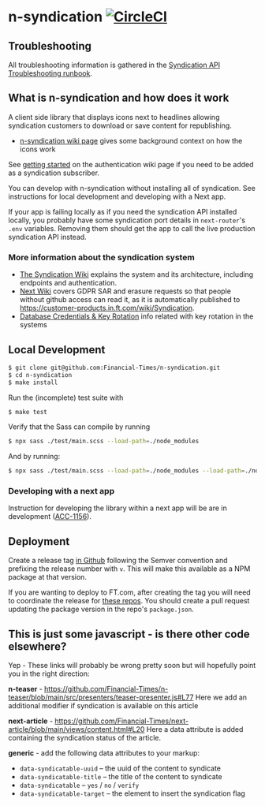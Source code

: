 # n-syndication [![CircleCI](https://circleci.com/gh/Financial-Times/n-syndication.svg?style=svg)](https://circleci.com/gh/Financial-Times/n-syndication)


## Troubleshooting
All troubleshooting information is gathered in the [Syndication API Troubleshooting runbook](https://runbooks.ftops.tech/next-syndication-api).

## What is n-syndication and how does it work

A client side library that displays icons next to headlines allowing syndication customers to download or save content for republishing.

* [n-syndication wiki page](https://github.com/Financial-Times/next-syndication-api/wiki/n-syndication-icons-display-library) gives some background context on how the icons work

See [getting started](https://github.com/Financial-Times/next-syndication-api/wiki/Syndication-API:-authentication#getting-started) on the authentication wiki page if you need to be added as a syndication subscriber.

You can develop with n-syndication without installing all of syndication. See instructions for local development and developing with a Next app.

If your app is failing locally as if you need the syndication API installed locally, you probably have some syndication port details in `next-router`'s `.env` variables. Removing them should get the app to call the live production syndication API instead.

### More information about the syndication system

* [The Syndication Wiki](https://github.com/Financial-Times/next-syndication-api/wiki) explains the system and its architecture, including endpoints and authentication.
* [Next Wiki](https://github.com/Financial-Times/next/wiki/Syndication) covers GDPR SAR and erasure requests so that people without github access can read it, as it is automatically published to https://customer-products.in.ft.com/wiki/Syndication.
* [Database Credentials & Key Rotation](https://github.com/Financial-Times/next-syndication-api/wiki#database-credentials-and-key-rotation) info related with key rotation in the systems

## Local Development

```sh
$ git clone git@github.com:Financial-Times/n-syndication.git
$ cd n-syndication
$ make install
```

Run the (incomplete) test suite with

```sh
$ make test
```

Verify that the Sass can compile by running

```sh
$ npx sass ./test/main.scss --load-path=./node_modules
```

And by running:

```sh
$ npx sass ./test/main.scss --load-path=./node_modules --load-path=./node_modules/@financial-times
```

### Developing with a next app

Instruction for developing the library within a next app will be are in development ([ACC-1156](https://financialtimes.atlassian.net/browse/ACC-1156)).

## Deployment

Create a release tag [in Github](https://github.com/Financial-Times/n-syndication/releases) following the Semver convention and prefixing the release number with `v`. This will make this available as a NPM package at that version.

If you are wanting to deploy to FT.com, after creating the tag you will need to coordinate the release for [these repos](https://github.com/search?q=org%3AFinancial-Times+filename%3Apackage.json+n-syndication+NOT+repo%3AFinancial-Times%2Fnext-alpha-front-page+NOT+repo%3AFinancial-Times%2Fn-ui+NOT+repo%3AFinancial-Times%2Fn-syndication&type=Code). You should create a pull request updating the package version in the repo's `package.json`.

## This is just some javascript - is there other code elsewhere?
Yep - These links will probably be wrong pretty soon but will hopefully point you in the right direction:

**n-teaser** - https://github.com/Financial-Times/n-teaser/blob/main/src/presenters/teaser-presenter.js#L77
Here we add an additional modifier if syndication is available on this article

**next-article** - https://github.com/Financial-Times/next-article/blob/main/views/content.html#L20
Here a data attribute is added containing the syndication status of the article.

**generic** - add the following data attributes to your markup:

* `data-syndicatable-uuid` – the uuid of the content to syndicate
* `data-syndicatable-title` – the title of the content to syndicate
* `data-syndicatable` – `yes` / `no` / `verify`
* `data-syndicatable-target` – the element to insert the syndication flag
